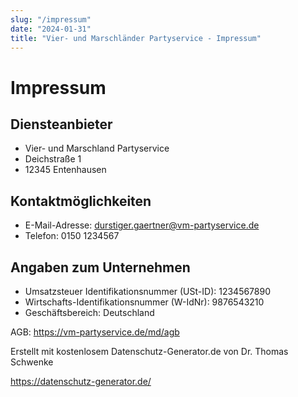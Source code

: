 ```yaml
---
slug: "/impressum"
date: "2024-01-31"
title: "Vier- und Marschländer Partyservice - Impressum"
---
```


# Impressum

## Diensteanbieter

* Vier- und Marschland Partyservice
* Deichstraße 1
* 12345 Entenhausen

## Kontaktmöglichkeiten

* E-Mail-Adresse: durstiger.gaertner@vm-partyservice.de
* Telefon: 0150 1234567

## Angaben zum Unternehmen

* Umsatzsteuer Identifikationsnummer (USt-ID): 1234567890
* Wirtschafts-Identifikationsnummer (W-IdNr): 9876543210
* Geschäftsbereich: Deutschland

AGB: https://vm-partyservice.de/md/agb

Erstellt mit kostenlosem Datenschutz-Generator.de von Dr. Thomas Schwenke

https://datenschutz-generator.de/

